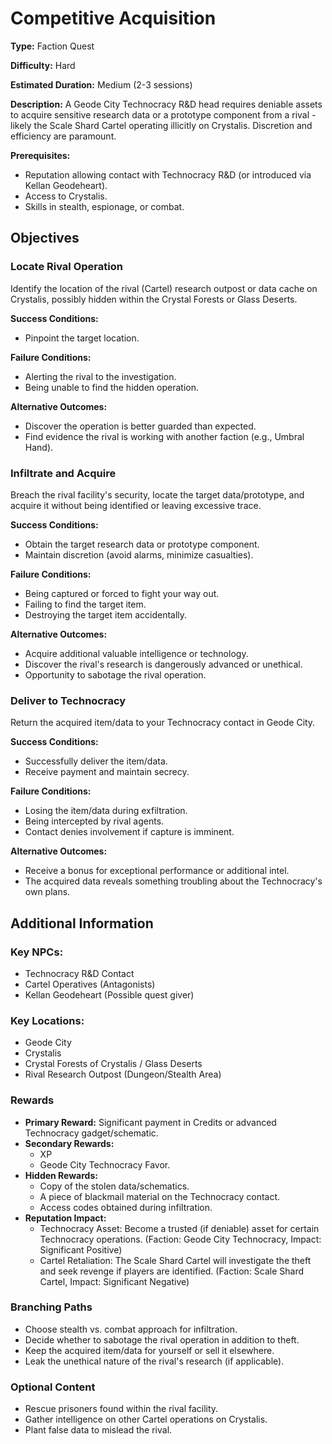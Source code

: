 
# Competitive Acquisition

**Type:** Faction Quest

**Difficulty:** Hard

**Estimated Duration:** Medium (2-3 sessions)

**Description:** A Geode City Technocracy R&D head requires deniable assets to acquire sensitive research data or a prototype component from a rival - likely the Scale Shard Cartel operating illicitly on Crystalis. Discretion and efficiency are paramount.

**Prerequisites:**
- Reputation allowing contact with Technocracy R&D (or introduced via Kellan Geodeheart).
- Access to Crystalis.
- Skills in stealth, espionage, or combat.

## Objectives

### Locate Rival Operation

Identify the location of the rival (Cartel) research outpost or data cache on Crystalis, possibly hidden within the Crystal Forests or Glass Deserts.

**Success Conditions:**
- Pinpoint the target location.

**Failure Conditions:**
- Alerting the rival to the investigation.
- Being unable to find the hidden operation.

**Alternative Outcomes:**
- Discover the operation is better guarded than expected.
- Find evidence the rival is working with another faction (e.g., Umbral Hand).

### Infiltrate and Acquire

Breach the rival facility's security, locate the target data/prototype, and acquire it without being identified or leaving excessive trace.

**Success Conditions:**
- Obtain the target research data or prototype component.
- Maintain discretion (avoid alarms, minimize casualties).

**Failure Conditions:**
- Being captured or forced to fight your way out.
- Failing to find the target item.
- Destroying the target item accidentally.

**Alternative Outcomes:**
- Acquire additional valuable intelligence or technology.
- Discover the rival's research is dangerously advanced or unethical.
- Opportunity to sabotage the rival operation.

### Deliver to Technocracy

Return the acquired item/data to your Technocracy contact in Geode City.

**Success Conditions:**
- Successfully deliver the item/data.
- Receive payment and maintain secrecy.

**Failure Conditions:**
- Losing the item/data during exfiltration.
- Being intercepted by rival agents.
- Contact denies involvement if capture is imminent.

**Alternative Outcomes:**
- Receive a bonus for exceptional performance or additional intel.
- The acquired data reveals something troubling about the Technocracy's own plans.

## Additional Information

### Key NPCs:
- Technocracy R&D Contact
- Cartel Operatives (Antagonists)
- Kellan Geodeheart (Possible quest giver)

### Key Locations:
- Geode City
- Crystalis
- Crystal Forests of Crystalis / Glass Deserts
- Rival Research Outpost (Dungeon/Stealth Area)

### Rewards
- **Primary Reward:** Significant payment in Credits or advanced Technocracy gadget/schematic.
- **Secondary Rewards:**
  - XP
  - Geode City Technocracy Favor.
- **Hidden Rewards:**
  - Copy of the stolen data/schematics.
  - A piece of blackmail material on the Technocracy contact.
  - Access codes obtained during infiltration.
- **Reputation Impact:**
  - Technocracy Asset: Become a trusted (if deniable) asset for certain Technocracy operations. (Faction: Geode City Technocracy, Impact: Significant Positive)
  - Cartel Retaliation: The Scale Shard Cartel will investigate the theft and seek revenge if players are identified. (Faction: Scale Shard Cartel, Impact: Significant Negative)

### Branching Paths
- Choose stealth vs. combat approach for infiltration.
- Decide whether to sabotage the rival operation in addition to theft.
- Keep the acquired item/data for yourself or sell it elsewhere.
- Leak the unethical nature of the rival's research (if applicable).

### Optional Content
- Rescue prisoners found within the rival facility.
- Gather intelligence on other Cartel operations on Crystalis.
- Plant false data to mislead the rival.